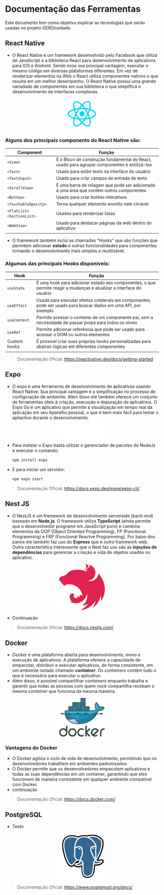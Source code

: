 # Documentação das Ferramentas
Este documento tem como objetivo explicar as tecnologias que serão usadas no projeto GEROcuidado.


## React Native 

 - O React Native é um framework desenvolvido pelo Facebook que utiliza de JavaScript e a biblioteca React para desenvolvimento de aplicativos para IOS e Android. Sendo essa sua principal vantagem, executar o mesmo código em diversas plataformas diferentes. Em vez de renderizar elementos na Web o React utiliza componentes nativos o que resulta em um melhor desempenho. O React Native possui uma grande variadade de componentes em sua biblioteca o que simplifica o desenvolvimento de interfaces complexas.

<div align = "center">
    <img src = "../assets/imagens/React.png" alt = "React Native Logo" width = "100" height = "100" style = "margin: 15">
</div>

### Alguns dos principais components do React Native são:

|Component | Função |
|-----------|--------|
|`<View>`    | É o Bloco de construção fundamental do React, usado para agrupar componentes e estilizá-los|
|`<Text>`|Usado para exibir texto na interface do usuário|
|`<TextInput>`|Usado para criar campos de entrada de texto|
|`<ScrollView>`|É uma barra de rolagem que pode ser adicionado à uma área que contém outros componentes|
|`<Button>`| Usado para criar botões interativos|
|`<TouchableOpacity>`| Torna qualquer elemento envolto nele clicável|
|`<FlatList>`  `<SectionList>`|Usados para renderizar listas|
|`<WebView>`|Usado para destacar páginas da web dentro do aplicativo|
|||


  - O framework também inclui as chamadas "Hooks" que são funções que permitem adicionar <strong>estado</strong> e outras funcionalidades para componentes tornando o desenvolvimento mais simples e reutilizável.

### Algumas das principais Hooks disponíveis:

|Hook | Função|
|-----|-------|
|`useState`| É uma hook para adicionar estado aos componentes, o que permite reagir a mudanças e atualizar a interface do usuário|
|`useEffect` | Usada para executar efeitos colaterais em componentes, pode ser usado para buscar dados em uma API, por exemplo|
|`useContext`|Permite acessar o contexto de um componente pai, sem a necessidade de passar props para todos os níveis|
|`useRef` |Permite adicionar referência que pode ser usado para acessar o DOM ou outros elementos|
|Custom hooks|É possível criar suas próprias hooks personalizadas para abstrair lógicas em diferentes componentes|
|||

>Documentação Oficial: https://reactnative.dev/docs/getting-started

## Expo 

- O expo é uma ferramenta de desenvolvimento de aplicativos usando React Native. Sua principal vantagem é a simplificação no processo de configuração de ambiente. Além disso ele também oferece um conjunto de ferramentas úteis à criação, execução e depuração de aplicativos. O Expo Go é um aplicativo  que permite a visualização em tempo real da aplicação em seu Aparelho pessoal, o que é bem mais fácil para testar o apliactivo durante o desenvolvimento.

<div align = "center">
    <img src = "../assets/imagens/logo-wordmark-light.png" alt = "Expo Logo" width = "150" style = "margin: 15">
</div>

- Para instalar o Expo basta utilizar o gerenciador de pacotes do NodeJs e executar o comando:
  
  ```bash
  npm install expo
  ```
- E para iniciar um servidor:
  
    ```bash
    npm expo start
    ```

>Documentação Oficial: https://docs.expo.dev/more/expo-cli/

## Nest JS

- O NestJS é um framework de desenvolvimento serverside (back-end) baseado em <b>Node.js</b>. O framework utiliza <b>TypeScript</b> (ainda permite que o desenvolvedor programe em JavaScript puro) e combina elementos da OOP (Object Oriented Programming), FP (Functional Programming) e FRP (Functional Reactve Programming). Por baixo dos panos ele também faz uso do <b>Express</b> que é outro framework web. Outra característica interessente que o Nest faz uso são as <b>injeções de dependências</b> para gerenciar a criação e vida de objetos usados no aplicativo.

<div align = "center">
    <img src = "../assets/imagens/nestjs-272666.png" alt = "NestJS Logo" width = "150" style = "margin: 15">
</div>

- Continuação

>Documentação Oficial: https://docs.nestjs.com/

## Docker
 - Docker é uma plataforma aberta para desenvolvimento, envio e execução de aplicativos. A plataforma oferece a capacidade de empacotar, distribuir e executar aplicativos, de forma consistente, em um ambiente isolado chamado ***container***. Os *containers* contêm tudo o que é necessário para executar o aplicativo.
 - Além disso, é possível compartilhar *containers* enquanto trabalha e garantir que todas as pessoas com quem você compartilha recebam o mesmo *container* que funciona da mesma maneira.

<div align = "center">
    <img src = "../assets/imagens/Docker_logo-700x588.png" alt = "Docker Logo" width = "150" style = "margin: 15">
</div>

### Vantagens do Docker
* O Docker agiliza o ciclo de vida de desenvolvimento, permitindo que os desenvolvedores trabalhem em ambientes padronizados.
* O Docker permite que os desenvolvedores empacotem aplicativos e todas as suas dependências em um container, garantindo que eles funcionem de maneira consistente em
qualquer ambiente compatível com Docker.
* continuação



>Documentação Oficial: https://docs.docker.com/


## PostgreSQL
- Texto

<div align = "center">
    <img src = "../assets/imagens/postgresql-512.png" alt = "PostgreSQL Logo" width = "150" style = "margin: 15">
</div>

>Documentação Oficial: https://www.postgresql.org/docs/